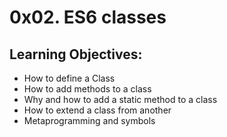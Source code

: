 # 0x02. ES6 classes

## Learning Objectives:
* How to define a Class
* How to add methods to a class
* Why and how to add a static method to a class
* How to extend a class from another
* Metaprogramming and symbols
